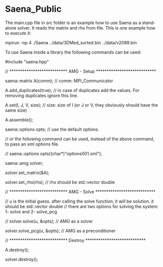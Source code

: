 # Saena_Public

The main.cpp file in src folder is an example how to use Saena as a stand-alone solver. It reads the matrix and rhs from file. This is one example how to execute it:

mpirun -np 4 ./Saena ../data/3DMed_sorted.bin ../data/v2089.bin


To use Saena inside a library the following commands can be used:

#include "saena.hpp"

// *************************** AMG - Setup ****************************

saena::matrix A(comm); // comm: MPI_Communicator

A.add_duplicates(true); // in case of duplicates add the values. For removing duplicates ignore this line.

A.set(I, J, V, size); // size: size of I (or J or V, they obviously should have the same size)

A.assemble();

saena::options opts; // use the default options.

// or the following command can be used, instead of the above command, to pass an xml options file.

// saena::options opts((char*)"options001.xml");

saena::amg solver;

solver.set_matrix(&A);

solver.set_rhs(rhs); // rhs should be std::vector double

// *************************** AMG - Solve ****************************

// u is the initial guess. after calling the solve function, it will be solution. it should be std::vector double
// there are two options for solving the system: 1- solve and 2- solve_pcg
  
// solver.solve(u, &opts); // AMG as a solver

solver.solve_pcg(u, &opts); // AMG as a preconditioner

// *************************** Destroy ****************************

A.destroy();

solver.destroy();
